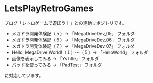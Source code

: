 # LetsPlayRetroGames

ブログ「レトロゲームで遊ぼう！」との連動リポジトリです。

- メガドラ開発体験記（５）→ 「MegaDriveDev_05」 フォルダ
- メガドラ開発体験記（６）→ 「MegaDriveDev_06」 フォルダ
- メガドラ開発体験記（７）→ 「MegaDriveDev_07」 フォルダ
- Hello, MegaDrive World!（１）～（５）→ 「HelloWorld」 フォルダ
- 画像を表示してみる → 「YsTitle」 フォルダ
- パッドを使ってみる → 「PadTest」 フォルダ

に対応しています。
